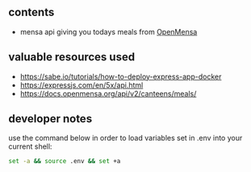## contents

-   mensa api giving you todays meals from [OpenMensa](https://openmensa.org)

## valuable resources used

-   https://sabe.io/tutorials/how-to-deploy-express-app-docker
-   https://expressjs.com/en/5x/api.html
-   https://docs.openmensa.org/api/v2/canteens/meals/

## developer notes

use the command below in order to load variables set in .env into your current shell:

```bash
set -a && source .env && set +a
```
